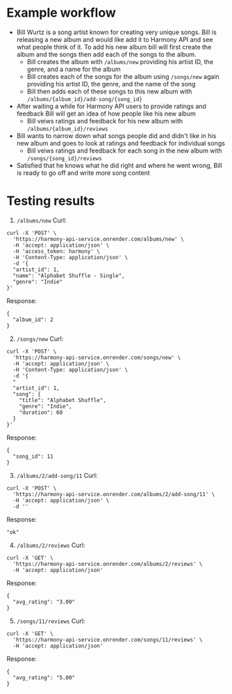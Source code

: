 # Example workflow
- Bill Wurtz is a song artist known for creating very unique songs. Bill is releasing a new album and would like add it to Harmony API and see what people think of it. To add his new album bill will first create the album and the songs then add each of the songs to the album.
  - Bill creates the album with `/albums/new` providing his artist ID, the genre, and a name for the album
  - Bill creates each of the songs for the album using `/songs/new` again providing his artist ID, the genre, and the name of the song
  - Bill then adds each of these songs to this new album with `/albums/{album_id}/add-song/{song_id}`
- After waiting a while for Harmony API users to provide ratings and feedback Bill will get an idea of how people like his new album
  - Bill veiws ratings and feedback for his new album with `/albums/{album_id}/reviews`
- Bill wants to narrow down what songs people did and didn't like in his new album and goes to look at ratings and feedback for individual songs
  - Bill veiws ratings and feedback for each song in the new album with `/songs/{song_id}/reviews`
- Satisfied that he knows what he did right and where he went wrong, Bill is ready to go off and write more song content

# Testing results
1. `/albums/new`
Curl:
```
curl -X 'POST' \
  'https://harmony-api-service.onrender.com/albums/new' \
  -H 'accept: application/json' \
  -H 'access_token: harmony' \
  -H 'Content-Type: application/json' \
  -d '{
  "artist_id": 1,
  "name": "Alphabet Shuffle - Single",
  "genre": "Indie"
}'
```
Response:
```
{
  "album_id": 2
}
```

2. `/songs/new`
Curl:
```
curl -X 'POST' \
  'https://harmony-api-service.onrender.com/songs/new' \
  -H 'accept: application/json' \
  -H 'Content-Type: application/json' \
  -d '{
  "
  "artist_id": 1,
  "song": {
    "title": "Alphabet Shuffle",
    "genre": "Indie",
    "duration": 60
  }
}'
```
Response:
```
{
  "song_id": 11
}
```

3. `/albums/2/add-song/11`
Curl:
```
curl -X 'POST' \
  'https://harmony-api-service.onrender.com/albums/2/add-song/11' \
  -H 'accept: application/json' \
  -d ''
```
Response:
```
"ok"
```

4. `/albums/2/reviews`
Curl:
```
curl -X 'GET' \
  'https://harmony-api-service.onrender.com/albums/2/reviews' \
  -H 'accept: application/json'
```
Response:
```
{
  "avg_rating": "3.00"
}
```

5. `/songs/11/reviews`
Curl:
```
curl -X 'GET' \
  'https://harmony-api-service.onrender.com/songs/11/reviews' \
  -H 'accept: application/json' 
```
Response:
```
{
  "avg_rating": "5.00"
}
```
